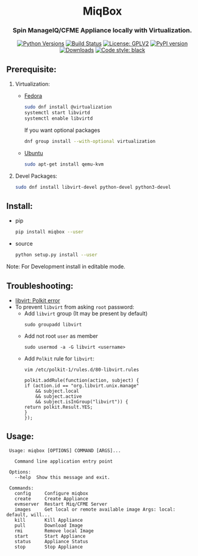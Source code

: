 <h1 align="center"> MiqBox</h2>
<h3 align="center">Spin ManageIQ/CFME Appliance locally with Virtualization.</h3>

<p align="center">
<a href="https://pypi.org/project/miqbox"><img alt="Python Versions" src="https://img.shields.io/pypi/pyversions/miqbox.svg?style=flat"></a>
<a href="https://travis-ci.org/digitronik/miqbox"><img alt="Build Status" src="https://travis-ci.org/digitronik/miqbox.svg?branch=master"></a>
<a href="https://github.com/digitronik/miqbox/blob/master/LICENSE"><img alt="License: GPLV2" src="https://img.shields.io/pypi/l/miqbox.svg?version=latest"></a>
<a href="https://pypi.org/project/miqbox/#history"><img alt="PyPI version" src="https://badge.fury.io/py/miqbox.svg"></a>
<a href="https://pepy.tech/project/miqbox"><img alt="Downloads" src="https://pepy.tech/badge/miqbox"></a>
<a href="https://pypi.org/project/black"><img alt="Code style: black" src="https://img.shields.io/badge/code%20style-black-000000.svg"></a>
</p>

## Prerequisite:

1. Virtualization:

      - [Fedora](https://docs.fedoraproject.org/en-US/quick-docs/getting-started-with-virtualization/)
        ```bash
        sudo dnf install @virtualization
        systemctl start libvirtd
        systemctl enable libvirtd
        ```
        If you want optional packages
        ```bash
        dnf group install --with-optional virtualization
        ```
      - [Ubuntu](https://help.ubuntu.com/community/KVM/Installation)
        ```bash
        sudo apt-get install qemu-kvm
        ```

2. Devel Packages:

    ```bash
    sudo dnf install libvirt-devel python-devel python3-devel
    ```

## Install:
- pip
    ```bash
    pip install miqbox --user
    ```

- source
    ```bash
    python setup.py install --user
    ```
Note: For Development install in editable mode.

## Troubleshooting:
- [libvirt: Polkit error](https://fedoraproject.org/wiki/QA:Testcase_Virt_ACLs)
- To prevent `libvirt` from asking `root` password:
    - Add `libvirt` group (It may be present by default)
        ```
        sudo groupadd libvirt
        ``` 
    - Add not root `user` as member
        ```
        sudo usermod -a -G libvirt <username>
        ```
    - Add `Polkit` rule for `libvirt`:
        ```
        vim /etc/polkit-1/rules.d/80-libvirt.rules
        ```
        ```
        polkit.addRule(function(action, subject) {
        if (action.id == "org.libvirt.unix.manage"
            && subject.local
            && subject.active
            && subject.isInGroup("libvirt")) {
        return polkit.Result.YES;
        }
        });
        ```

## Usage:
   ```
    Usage: miqbox [OPTIONS] COMMAND [ARGS]...
    
      Command line application entry point
    
    Options:
      --help  Show this message and exit.
    
    Commands:
      config     Configure miqbox
      create     Create Appliance
      evmserver  Restart Miq/CFME Server
      images     Get local or remote available image Args: local: default, will...
      kill       Kill Appliance
      pull       Download Image
      rmi        Remove local Image
      start      Start Appliance
      status     Appliance Status
      stop       Stop Appliance
   ```
 